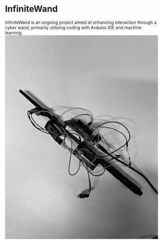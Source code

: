 # InfiniteWand
InfiniteWand is an ongoing project aimed at enhancing interaction through a cyber wand, primarily utilizing coding with Arduino IDE and machine learning.
![The interactive wand](wandProject.jpg)
